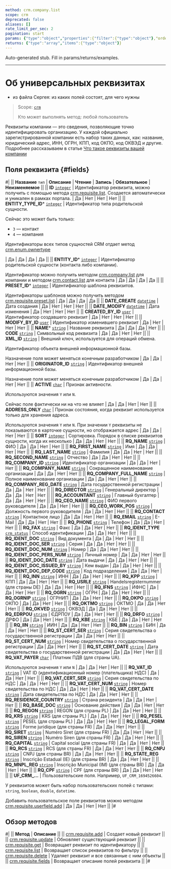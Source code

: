 ```yaml
---
method: crm.company.list
scope: crm
deprecated: false
aliases: []
rate_limit_per_sec: 2
pagination: start
params: {"type":"object","properties":{"filter":{"type":"object"},"order":{"type":"object"},"select":{"type":"array","items":{"type":"string"}},"start":{"type":["integer","string"]}}}
returns: {"type":"array","items":{"type":"object"}}
---
```


Auto-generated stub. Fill in params/returns/examples.

---

# Об универсальных реквизитах





- из файла Сергея: из каких полей состоят, для чего нужны





> Scope: [`crm`](../../../scopes/permissions.md)
>
> Кто может выполнять метод: любой пользователь

Реквизиты компании — это сведения, позволяющие точно идентифицировать организацию. У каждой официально зарегистрированной компании есть набор таких данных, как: название, юридический адрес, ИНН, ОГРН, КПП, код ОКПО, код ОКВЭД и другие.
Подробнее рассказываем в статье [Что такое реквизиты вашей компании](https://helpdesk.bitrix24.ru/open/15989720/)

## Поля реквизита {#fields}

#|
|| **Название**
`тип` | **Описание** | **Чтение** | **Запись** | **Обязательное** | **Неизменяемое** ||
|| **ID**
[`integer`](../../../data-types.md) | Идентификатор реквизита, можно получить с помощью метода [crm.requisite.list](./crm-requisite-list.md). Создается автоматически и уникален в рамках портала. | Да | Нет | Нет | Нет ||
|| **ENTITY_TYPE_ID***
[`integer`](../../../data-types.md) | Идентификатор типа родительской сущности.

Сейчас это может быть только:
- `3` — контакт
- `4` — компания

Идентификаторы всех типов сущностей CRM отдает метод [crm.enum.ownertype](../../auxiliary/enum/crm-enum-owner-type.md)

 | Да | Да | Да | Да ||
|| **ENTITY_ID***
[`integer`](../../../data-types.md) | Идентификатор родительской сущности (контакта либо компании).

 Идентификатор можно получить методом [crm.company.list](../../companies/crm-company-list.md) для компании и методом [crm.contact.list](../../contacts/crm-contact-list.md) для контакта | Да | Да | Да | Да ||
|| **PRESET_ID***
[`integer`](../../../data-types.md) | Идентификатор шаблона реквизитов.

Идентификаторы шаблонов можно получить методом [crm.requisite.preset.list](../presets/crm-requisite-preset-list.md) | Да | Да | Да | Да ||
|| **DATE_CREATE**
[`datetime`](../../../data-types.md) | Дата создания | Да | Нет | Нет | Нет ||
|| **DATE_MODIFY**
[`datetime`](../../../data-types.md) | Дата изменения | Да | Нет | Нет | Нет ||
|| **CREATED_BY_ID**
[`user`](../../../data-types.md) | Идентификатор создавшего реквизит | Да | Нет | Нет | Нет ||
|| **MODIFY_BY_ID**
[`user`](../../../data-types.md) | Идентификатор изменившего реквизит | Да | Нет | Нет | Нет ||
|| **NAME***
[`string`](../../../data-types.md) | Название реквизита | Да | Да | Да | Нет ||
|| **CODE**
[`string`](../../../data-types.md) | Символьный код реквизита | Да | Да | Нет | Нет ||
|| **XML_ID**
[`string`](../../../data-types.md) | Внешний ключ, используется для операций обмена.

Идентификатор объекта внешней информационной базы.

Назначение поля может меняться конечным разработчиком | Да | Да | Нет | Нет ||
|| **ORIGINATOR_ID**
[`string`](../../../data-types.md) | Идентификатор внешней информационной базы.

Назначение поля может меняться конечным разработчиком | Да | Да | Нет | Нет ||
|| **ACTIVE**
[`char`](../../../data-types.md) | Признак активности.

Используются значения `Y` или `N`.

Сейчас поле фактически ни на что не влияет | Да | Да | Нет | Нет ||
|| **ADDRESS_ONLY**
[`char`](../../../data-types.md) | Признак состояния, когда реквизит используется только для хранения адреса.

Используются значения `Y` или `N`. При значении `Y` реквизиты не показываются в карточке сущности, но отображается адрес | Да | Да | Нет | Нет ||
|| **SORT**
[`integer`](../../../data-types.md) | Сортировка. Порядок в списке реквизитов сущности, когда их несколько | Да | Да | Нет | Нет ||
|| **RQ_NAME**
[`string`](../../../data-types.md) | ФИО | Да | Да | Нет | Нет ||
|| **RQ_FIRST_NAME**
[`string`](../../../data-types.md) | Имя | Да | Да | Нет | Нет ||
|| **RQ_LAST_NAME**
[`string`](../../../data-types.md) | Фамилия | Да | Да | Нет | Нет ||
|| **RQ_SECOND_NAME**
[`string`](../../../data-types.md) | Отчество | Да | Да | Нет | Нет ||
|| **RQ_COMPANY_ID**
[`string`](../../../data-types.md) | Идентификатор организации | Да | Да | Нет | Нет ||
|| **RQ_COMPANY_NAME**
[`string`](../../../data-types.md) | Сокращенное наименование организации | Да | Да | Нет | Нет ||
|| **RQ_COMPANY_FULL_NAME**
[`string`](../../../data-types.md) | Полное наименование организации | Да | Да | Нет | Нет ||
|| **RQ_COMPANY_REG_DATE**
[`string`](../../../data-types.md) | Дата государственной регистрации | Да | Да | Нет | Нет ||
|| **RQ_DIRECTOR**
[`string`](../../../data-types.md) | Генеральный директор | Да | Да | Нет | Нет ||
|| **RQ_ACCOUNTANT**
[`string`](../../../data-types.md) | Главный бухгалтер | Да | Да | Нет | Нет ||
|| **RQ_CEO_NAME**
[`string`](../../../data-types.md) | ФИО первого руководителя | Да | Да | Нет | Нет ||
|| **RQ_CEO_WORK_POS**
[`string`](../../../data-types.md) | Должность первого руководителя | Да | Да | Нет | Нет ||
|| **RQ_CONTACT**
[`string`](../../../data-types.md) | Контактное лицо | Да | Да | Нет | Нет ||
|| **RQ_EMAIL**
[`string`](../../../data-types.md) | E-Mail | Да | Да | Нет | Нет ||
|| **RQ_PHONE**
[`string`](../../../data-types.md) | Телефон | Да | Да | Нет | Нет ||
|| **RQ_FAX**
[`string`](../../../data-types.md) | Факс | Да | Да | Нет | Нет ||
|| **RQ_IDENT_TYPE**
[`crm_status`](../../../data-types.md) | Способ идентификации | Да | Да | Нет | Нет ||
|| **RQ_IDENT_DOC**
[`string`](../../../data-types.md) | Вид документа | Да | Да | Нет | Нет ||
|| **RQ_IDENT_DOC_SER**
[`string`](../../../data-types.md) | Серия | Да | Да | Нет | Нет ||
|| **RQ_IDENT_DOC_NUM**
[`string`](../../../data-types.md) | Номер | Да | Да | Нет | Нет ||
|| **RQ_IDENT_DOC_PERS_NUM**
[`string`](../../../data-types.md) | Личный номер | Да | Да | Нет | Нет ||
|| **RQ_IDENT_DOC_DATE**
[`string`](../../../data-types.md) | Дата выдачи | Да | Да | Нет | Нет ||
|| **RQ_IDENT_DOC_ISSUED_BY**
[`string`](../../../data-types.md) | Кем выдан | Да | Да | Нет | Нет ||
|| **RQ_IDENT_DOC_DEP_CODE**
[`string`](../../../data-types.md) | Код подразделения | Да | Да | Нет | Нет ||
|| **RQ_INN**
[`string`](../../../data-types.md) | ИНН | Да | Да | Нет | Нет ||
|| **RQ_KPP**
[`string`](../../../data-types.md) | КПП | Да | Да | Нет | Нет ||
|| **RQ_USRLE**
[`string`](../../../data-types.md) | Handelsregisternummer (для страны DE) | Да | Да | Нет | Нет ||
|| **RQ_IFNS**
[`string`](../../../data-types.md) | ИФНС | Да | Да | Нет | Нет ||
|| **RQ_OGRN**
[`string`](../../../data-types.md) | ОГРН | Да | Да | Нет | Нет ||
|| **RQ_OGRNIP**
[`string`](../../../data-types.md) | ОГРНИП | Да | Да | Нет | Нет ||
|| **RQ_OKPO**
[`string`](../../../data-types.md) | ОКПО | Да | Да | Нет | Нет ||
|| **RQ_OKTMO**
[`string`](../../../data-types.md) | ОКТМО | Да | Да | Нет | Нет ||
|| **RQ_OKVED**
[`string`](../../../data-types.md) | ОКВЭД | Да | Да | Нет | Нет ||
|| **RQ_EDRPOU**
[`string`](../../../data-types.md) | ЄДРПОУ | Да | Да | Нет | Нет ||
|| **RQ_DRFO**
[`string`](../../../data-types.md) | ДРФО | Да | Да | Нет | Нет ||
|| **RQ_KBE**
[`string`](../../../data-types.md) | КБЕ | Да | Да | Нет | Нет ||
|| **RQ_IIN**
[`string`](../../../data-types.md) | ИИН | Да | Да | Нет | Нет ||
|| **RQ_BIN**
[`string`](../../../data-types.md) | БИН | Да | Да | Нет | Нет ||
|| **RQ_ST_CERT_SER**
[`string`](../../../data-types.md) | Серия свидетельства о государственной регистрации | Да | Да | Нет | Нет ||
|| **RQ_ST_CERT_NUM**
[`string`](../../../data-types.md) | Номер свидетельства о государственной регистрации | Да | Да | Нет | Нет ||
|| **RQ_ST_CERT_DATE**
[`string`](../../../data-types.md) | Дата свидетельства о государственной регистрации | Да | Да | Нет | Нет ||
|| **RQ_VAT_PAYER**
[`char`](../../../data-types.md) | Платник ПДВ (для страны UA).

Используются значения `Y` или `N` | Да | Да | Нет | Нет ||
|| **RQ_VAT_ID**
[`string`](../../../data-types.md) | VAT ID (идентификационный номер (плательщика) НДС) | Да | Да | Нет | Нет ||
|| **RQ_VAT_CERT_SER**
[`string`](../../../data-types.md) | Серия свидетельства по НДС | Да | Да | Нет | Нет ||
|| **RQ_VAT_CERT_NUM**
[`string`](../../../data-types.md) | Номер свидетельства по НДС | Да | Да | Нет | Нет ||
|| **RQ_VAT_CERT_DATE**
[`string`](../../../data-types.md) | Дата свидетельства по НДС | Да | Да | Нет | Нет ||
|| **RQ_RESIDENCE_COUNTRY**
[`string`](../../../data-types.md) | Страна резидента | Да | Да | Нет | Нет ||
|| **RQ_BASE_DOC**
[`string`](../../../data-types.md) | Основание действия | Да | Да | Нет | Нет ||
|| **RQ_REGON**
[`string`](../../../data-types.md) | REGON (для страны PL) | Да | Да | Нет | Нет ||
|| **RQ_KRS**
[`string`](../../../data-types.md) | KRS (для страны PL) | Да | Да | Нет | Нет ||
|| **RQ_PESEL**
[`string`](../../../data-types.md) | PESEL (для страны PL) | Да | Да | Нет | Нет ||
|| **RQ_LEGAL_FORM**
[`string`](../../../data-types.md) | Forme juridique (для страны FR) | Да | Да | Нет | Нет ||
|| **RQ_SIRET**
[`string`](../../../data-types.md) | Numéro Siret (для страны FR) | Да | Да | Нет | Нет ||
|| **RQ_SIREN**
[`string`](../../../data-types.md) | Numéro Siren (для страны FR) | Да | Да | Нет | Нет ||
|| **RQ_CAPITAL**
[`string`](../../../data-types.md) | Capital social (для страны FR) | Да | Да | Нет | Нет ||
|| **RQ_RCS**
[`string`](../../../data-types.md) | RCS (для страны FR) | Да | Да | Нет | Нет ||
|| **RQ_CNPJ**
[`string`](../../../data-types.md) | CNPJ (для страны BR) | Да | Да | Нет | Нет ||
|| **RQ_STATE_REG**
[`string`](../../../data-types.md) | Inscrição Estadual (IE) (для страны BR) | Да | Да | Нет | Нет ||
|| **RQ_MNPL_REG**
[`string`](../../../data-types.md) | Inscrição Municipal (IM) (для страны BR) | Да | Да | Нет | Нет ||
|| **RQ_CPF**
[`string`](../../../data-types.md) | CPF (для страны BR) | Да | Да | Нет | Нет ||
|| **UF_CRM_...** | Пользовательские поля. Например, `UF_CRM_1694526604`.

У реквизитов может быть набор пользовательских полей с типами: `string`, `boolean`, `double`, `datetime`.

Добавить пользовательское поле реквизитов можно методом [crm.requisite.userfield.add](../user-fields/crm-requisite-userfield-add.md) | Да | Да | Нет | Нет ||
|#

## Обзор методов

#|
|| **Метод** | **Описание** ||
|| [crm.requisite.add](./crm-requisite-add.md) | Создает новый реквизит ||
|| [crm.requisite.update](./crm-requisite-update.md) | Обновляет существующий реквизит ||
|| [crm.requisite.get](./crm-requisite-get.md) | Возвращает реквизит по идентификатору ||
|| [crm.requisite.list](./crm-requisite-list.md) | Возвращает список реквизитов по фильтру ||
|| [crm.requisite.delete](./crm-requisite-delete.md) | Удаляет реквизит и все связанные с ним объекты ||
|| [crm.requisite.fields](./crm-requisite-fields.md) | Возвращает описание полей реквизита ||
|#
